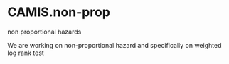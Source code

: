 # CAMIS.non-prop
non proportional hazards

We are working on non-proportional hazard and specifically on weighted log rank test 